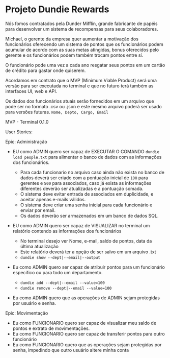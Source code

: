 # Projeto Dundie Rewards

Nós fomos contratados pela Dunder Mifflin, grande fabricante de papéis para desenvolver um sistema
de recompensas para seus colaboradores.

Michael, o gerente da empresa quer aumentar a motivação dos funcionários oferecendo um sistema
de pontos que os funcionários podem acumular de acordo com as suas metas atingidas, bonus oferecidos
pelo gerente e os funcionários podem também trocam pontos entre sí.

O funcionário pode uma vez a cada ano resgatar seus pontos em um cartão de crédito para gastar onde
quiserem.

Acordamos em contrato que o MVP (Minimum Viable Product) será uma versão para ser executada no terminal
e que no futuro terá também as interfaces UI, web e API.

Os dados dos funcionários atuais serão fornecidos em um arquivo que pode ser no formato .csv ou .json
e este mesmo arquivo poderá ser usado para versões futuras. `Nome, Depto, Cargo, Email`

MVP - Terminal 0.1.0

User Stories:

Epic: Administração

- EU como ADMIN quero ser capaz de EXECUTAR O COMANDO `dundie load people.txt` para alimentar o banco de dados com as informações dos funcionários.
    - Para cada funcionario no arquivo caso ainda não exista no banco de dados deverá ser criado com a pontuação inicial de `100` para gerentes e `500` para associados, caso já exista as informações diferentes deverão ser atualizadas e
    a pontuação somada.
    - O sistema deve evitar entrada de associados em duplicidade, e aceitar apenas e-mails válidos.
    - O sistema deve criar uma senha inicial para cada funcionário e enviar por email.
    - Os dados deverão ser armazenados em um banco de dados SQL.

- EU como ADMIN quero ser capaz de VISUALIZAR no terminal um relatório contendo as informações dos funcionários
    -  No terminal desejo ver Nome, e-mail, saldo de pontos, data da última atualização
    - Este relatório deverá ter a opção de ser salvo em um arquivo .txt
    - `dundie show --dept|--email|--output`

- Eu como ADMIN quero ser capaz de atribuir pontos para um funcionário especifico ou para todo um departamento.
    - `dundie add --dept|--email --value=100`
    - `dundie remove --dept|--email --value=100`

- Eu como ADMIN quero que as operações de ADMIN sejam protegidas por usuário e senha.

Epic: Movimentação

- Eu como FUNCIONARIO quero ser capaz de visualizar meu saldo de pontos e extrato de movimentações.
- Eu como FUNCIONARIO quero ser capaz de transferir pontos para outro funcionário
- Eu como FUNCIONARIO quero que as operações sejam protegidas por senha, impedindo que outro usuário altere minha conta
